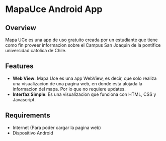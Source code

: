 # MapaUce Android App

## Overview

Mapa UCe es una app de uso gratuito creada por un estudiante que tiene como fin proveer informacion sobre el Campus San Joaquin de la pontifice universidad catolica de Chile.



## Features

- **Web View**: Mapa Uce es una app WebView, es decir, que solo realiza una visualizacion de una pagina web, en donde esta alojada la informacion del mapa. Por lo que no requiere updates.
- **Interfaz Simple**: Es una visualizacion que funciona con HTML, CSS y Javascript.

## Requirements

- Internet (Para poder cargar la pagina web)
- Dispositivo Android 
